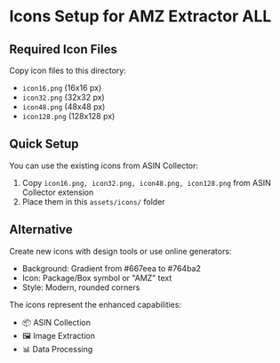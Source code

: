 # Icons Setup for AMZ Extractor ALL

## Required Icon Files

Copy icon files to this directory:
- `icon16.png` (16x16 px)
- `icon32.png` (32x32 px)  
- `icon48.png` (48x48 px)
- `icon128.png` (128x128 px)

## Quick Setup

You can use the existing icons from ASIN Collector:
1. Copy `icon16.png, icon32.png, icon48.png, icon128.png` from ASIN Collector extension
2. Place them in this `assets/icons/` folder

## Alternative

Create new icons with design tools or use online generators:
- Background: Gradient from #667eea to #764ba2
- Icon: Package/Box symbol or "AMZ" text
- Style: Modern, rounded corners

The icons represent the enhanced capabilities:
- 📦 ASIN Collection
- 🖼️ Image Extraction  
- 📊 Data Processing